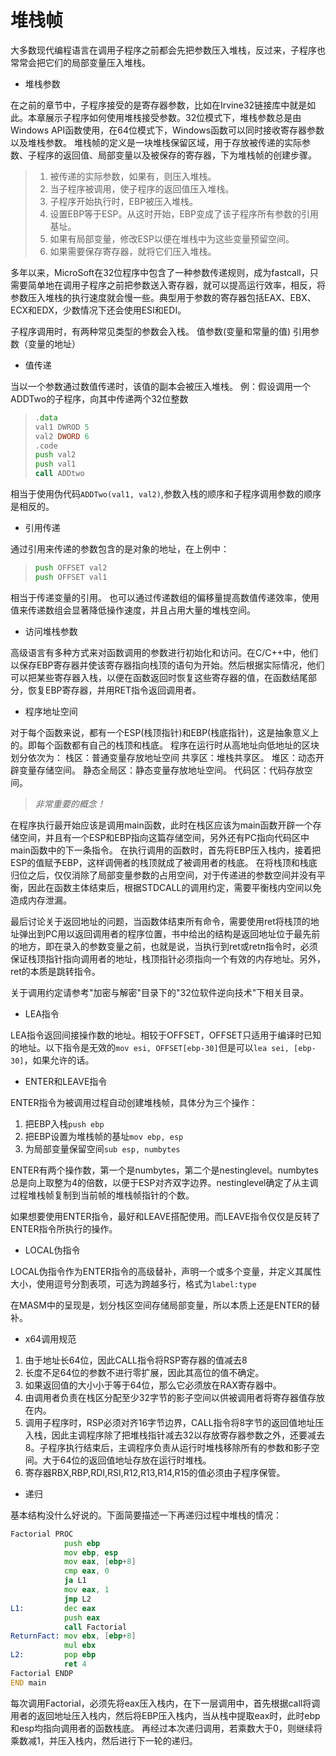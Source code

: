 # 堆栈帧

大多数现代编程语言在调用子程序之前都会先把参数压入堆栈，反过来，子程序也常常会把它们的局部变量压入堆栈。

* 堆栈参数

在之前的章节中，子程序接受的是寄存器参数，比如在Irvine32链接库中就是如此。本章展示子程序如何使用堆栈接受参数。32位模式下，堆栈参数总是由Windows API函数使用，在64位模式下，Windows函数可以同时接收寄存器参数以及堆栈参数。
堆栈帧的定义是一块堆栈保留区域，用于存放被传递的实际参数、子程序的返回值、局部变量以及被保存的寄存器，下为堆栈帧的创建步骤。

> 1. 被传递的实际参数，如果有，则压入堆栈。
> 2. 当子程序被调用，使子程序的返回值压入堆栈。
> 3. 子程序开始执行时，EBP被压入堆栈。
> 4. 设置EBP等于ESP。从这时开始，EBP变成了该子程序所有参数的引用基址。
> 5. 如果有局部变量，修改ESP以便在堆栈中为这些变量预留空间。
> 6. 如果需要保存寄存器，就将它们压入堆栈。

多年以来，MicroSoft在32位程序中包含了一种参数传递规则，成为fastcall，只需要简单地在调用子程序之前把参数送入寄存器，就可以提高运行效率，相反，将参数压入堆栈的执行速度就会慢一些。典型用于参数的寄存器包括EAX、EBX、ECX和EDX，少数情况下还会使用ESI和EDI。

子程序调用时，有两种常见类型的参数会入栈。
值参数(变量和常量的值)
引用参数（变量的地址）

* 值传递

当以一个参数通过数值传递时，该值的副本会被压入堆栈。
例：假设调用一个ADDTwo的子程序，向其中传递两个32位整数

> ```asm
> .data
> val1 DWROD 5
> val2 DWORD 6
> .code
> push val2
> push val1
> call ADDtwo
> ```

相当于使用伪代码`ADDTwo(val1, val2)`,参数入栈的顺序和子程序调用参数的顺序是相反的。

* 引用传递

通过引用来传递的参数包含的是对象的地址，在上例中：

> ```asm
> push OFFSET val2
> push OFFSET val1
> ```

相当于传递变量的引用。
也可以通过传递数组的偏移量提高数值传递效率，使用值来传递数组会显著降低操作速度，并且占用大量的堆栈空间。

* 访问堆栈参数

高级语言有多种方式来对函数调用的参数进行初始化和访问。在C/C++中，他们以保存EBP寄存器并使该寄存器指向栈顶的语句为开始。然后根据实际情况，他们可以把某些寄存器入栈，以便在函数返回时恢复这些寄存器的值，在函数结尾部分，恢复EBP寄存器，并用RET指令返回调用者。

* 程序地址空间

对于每个函数来说，都有一个ESP(栈顶指针)和EBP(栈底指针)，这是抽象意义上的。即每个函数都有自己的栈顶和栈底。
程序在运行时从高地址向低地址的区块划分依次为：
栈区：普通变量存放地址空间
共享区：堆栈共享区。
堆区：动态开辟变量存储空间。
静态全局区：静态变量存放地址空间。
代码区：代码存放空间。
> _非常重要的概念！_  

在程序执行最开始应该是调用main函数，此时在栈区应该为main函数开辟一个存储空间，并且有一个ESP和EBP指向这篇存储空间，另外还有PC指向代码区中main函数中的下一条指令。
在执行调用的函数时，首先将EBP压入栈内，接着把ESP的值赋予EBP，这样调佣者的栈顶就成了被调用者的栈底。
在将栈顶和栈底归位之后，仅仅消除了局部变量参数的占用空间，对于传递进的参数空间并没有平衡，因此在函数主体结束后，根据STDCALL的调用约定，需要平衡栈内空间以免造成内存泄漏。

最后讨论关于返回地址的问题，当函数体结束所有命令，需要使用ret将栈顶的地址弹出到PC用以返回调用者的程序位置，书中给出的结构是返回地址位于最先前的地方，即在录入的参数变量之前，也就是说，当执行到ret或retn指令时，必须保证栈顶指针指向调用者的地址，栈顶指针必须指向一个有效的内存地址。另外，ret的本质是跳转指令。

关于调用约定请参考"加密与解密"目录下的"32位软件逆向技术"下相关目录。

* LEA指令

LEA指令返回间接操作数的地址。相较于OFFSET，OFFSET只适用于编译时已知的地址。以下指令是无效的`mov esi, OFFSET[ebp-30]`但是可以`lea sei, [ebp-30]`，如果允许的话。

* ENTER和LEAVE指令

ENTER指令为被调用过程自动创建堆栈帧，具体分为三个操作：

1. 把EBP入栈`push ebp`
2. 把EBP设置为堆栈帧的基址`mov ebp, esp`
3. 为局部变量保留空间`sub esp, numbytes`

ENTER有两个操作数，第一个是numbytes，第二个是nestinglevel。numbytes总是向上取整为4的倍数，以便于ESP对齐双字边界。nestinglevel确定了从主调过程堆栈帧复制到当前帧的堆栈帧指针的个数。

如果想要使用ENTER指令，最好和LEAVE搭配使用。而LEAVE指令仅仅是反转了ENTER指令所执行的操作。

* LOCAL伪指令

LOCAL伪指令作为ENTER指令的高级替补，声明一个或多个变量，并定义其属性大小，使用逗号分割表项，可选为跨越多行，格式为`label:type`

在MASM中的呈现是，划分栈区空间存储局部变量，所以本质上还是ENTER的替补。

* x64调用规范

1. 由于地址长64位，因此CALL指令将RSP寄存器的值减去8
2. 长度不足64位的参数不进行零扩展，因此其高位的值不确定。
3. 如果返回值的大小小于等于64位，那么它必须放在RAX寄存器中。
4. 由调用者负责在栈区分配至少32字节的影子空间以供被调用者将寄存器值存放在内。
5. 调用子程序时，RSP必须对齐16字节边界，CALL指令将8字节的返回值地址压入栈，因此主调程序除了把堆栈指针减去32以存放寄存器参数之外，还要减去8。子程序执行结束后，主调程序负责从运行时堆栈移除所有的参数和影子空间。大于64位的返回值地址存放在运行时堆栈。
6. 寄存器RBX,RBP,RDI,RSI,R12,R13,R14,R15的值必须由子程序保管。

* 递归

基本结构没什么好说的。下面简要描述一下再递归过程中堆栈的情况：

```asm
Factorial PROC
            push ebp
            mov ebp, esp
            mov eax, [ebp+8]
            cmp eax, 0
            ja L1
            mov eax, 1
            jmp L2
L1:         dec eax
            push eax
            call Factorial
ReturnFact: mov ebx, [ebp+8]
            mul ebx
L2:         pop ebp
            ret 4
Factorial ENDP
END main
```

每次调用Factorial，必须先将eax压入栈内，在下一层调用中，首先根据call将调用者的返回地址压入栈内，然后将EBP压入栈内，当从栈中提取eax时，此时ebp和esp均指向调用者的函数栈底。
再经过本次递归调用，若乘数大于0，则继续将乘数减1，并压入栈内，然后进行下一轮的递归。
